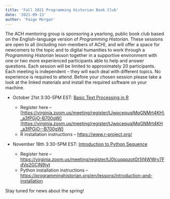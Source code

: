 ```yaml
---
title: 'Fall 2021 Programming Historian Book Club'
date: '2021-09-13'
author: 'Paige Morgan'
---
```

The ACH mentoring group is sponsoring a yearlong, public book club based on the English-language version of *Programming Historian.* These sessions are open to all (including non-members of ACH), and will offer a space for newcomers to the topic and to digital humanities to work through a *Programming Historian* lesson together in a supportive environment with one or two more experienced participants able to help and answer questions. Each session will be limited to approximately 20 participants. Each meeting is independent – they will each deal with different topics. No experience is required to attend. Before your chosen session please take a look at the linked materials and install the required software on your machine.

- October 21st 3:30-5PM EST: [Basic Text Processing in R](https://programminghistorian.org/en/lessons/basic-text-processing-in-r)
  - Register here – [https://virginia.zoom.us/meeting/register/tJwpcequqjMqGNMrt4KH\_a3fPGjO–B700gW](https://virginia.zoom.us/meeting/register/tJwpcequqjMqGNMrt4KH_a3fPGjO--B700gW)
  - R installation instructions – <https://www.r-project.org/>

- November 18th 3:30-5PM EST: [Introduction to Python Sequence](https://programminghistorian.org/en/lessons/introduction-and-installation)
  - Register here – <https://virginia.zoom.us/meeting/register/tJ0lcuqppzotGt1if4WWry7FdVq2GCjN9jyt>
  - Python installation instructions – <https://programminghistorian.org/en/lessons/introduction-and-installation>

Stay tuned for news about the spring!